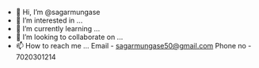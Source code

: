 - 👋 Hi, I’m @sagarmungase
- 👀 I’m interested in ...
- 🌱 I’m currently learning ...
- 💞️ I’m looking to collaborate on ...
- 📫 How to reach me ...
Email - sagarmungase50@gmail.com
Phone no - 7020301214
